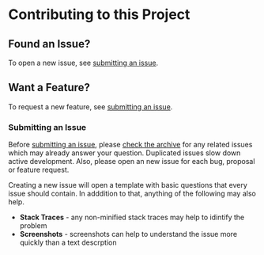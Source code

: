 # Contributing to this Project

## Found an Issue?

To open a new issue, see [submitting an issue](https://github.com/Glains/aeq-esports-manager/edit/master/CONTRIBUTING.md#submitting-an-issue).

## Want a Feature?

To request a new feature, see [submitting an issue](https://github.com/Glains/aeq-esports-manager/edit/master/CONTRIBUTING.md#submitting-an-issue).

### Submitting an Issue

Before [submitting an issue](https://github.com/Glains/aeq-esports-manager/issues/new), please [check the archive](https://github.com/Glains/aeq-esports-manager/issues) for any related issues which may already answer your question. Duplicated issues slow down active development. Also, please open an new issue for each bug, proposal or feature request. 

Creating a new issue will open a template with basic questions that every issue should contain. In adddition to that, anything of the following may also help.
* **Stack Traces** - any non-minified stack traces may help to idintify the problem
* **Screenshots** - screenshots can help to understand the issue more quickly than a text descrption

